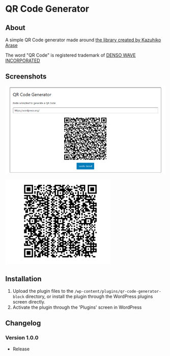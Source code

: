 # QR Code Generator

## About
A simple QR Code generator made around [the library created by Kazuhiko Arase](https://kazuhikoarase.github.io/qrcode-generator/js/demo/) 

The word "QR Code" is registered trademark of [DENSO WAVE INCORPORATED](http://www.denso-wave.com/qrcode/faqpatent-e.html)

## Screenshots

![editor](assets/editor_qr_code.png)

![editor](assets/save_qr_code.png)


## Installation

1. Upload the plugin files to the `/wp-content/plugins/qr-code-generator-block` directory, or install the plugin through the WordPress plugins screen directly.
1. Activate the plugin through the 'Plugins' screen in WordPress

## Changelog

### Version 1.0.0 
- Release

